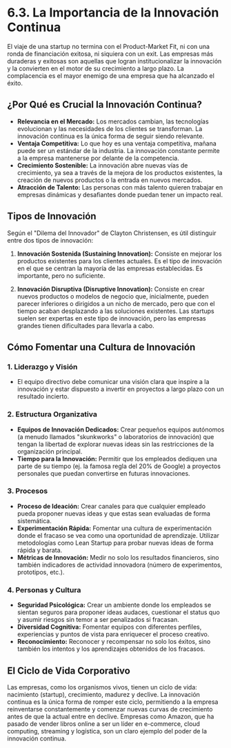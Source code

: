 # 6.3. La Importancia de la Innovación Continua

El viaje de una startup no termina con el Product-Market Fit, ni con una ronda de financiación exitosa, ni siquiera con un exit. Las empresas más duraderas y exitosas son aquellas que logran institucionalizar la innovación y la convierten en el motor de su crecimiento a largo plazo. La complacencia es el mayor enemigo de una empresa que ha alcanzado el éxito.

## ¿Por Qué es Crucial la Innovación Continua?

*   **Relevancia en el Mercado:** Los mercados cambian, las tecnologías evolucionan y las necesidades de los clientes se transforman. La innovación continua es la única forma de seguir siendo relevante.
*   **Ventaja Competitiva:** Lo que hoy es una ventaja competitiva, mañana puede ser un estándar de la industria. La innovación constante permite a la empresa mantenerse por delante de la competencia.
*   **Crecimiento Sostenible:** La innovación abre nuevas vías de crecimiento, ya sea a través de la mejora de los productos existentes, la creación de nuevos productos o la entrada en nuevos mercados.
*   **Atracción de Talento:** Las personas con más talento quieren trabajar en empresas dinámicas y desafiantes donde puedan tener un impacto real.

## Tipos de Innovación

Según el "Dilema del Innovador" de Clayton Christensen, es útil distinguir entre dos tipos de innovación:

1.  **Innovación Sostenida (Sustaining Innovation):** Consiste en mejorar los productos existentes para los clientes actuales. Es el tipo de innovación en el que se centran la mayoría de las empresas establecidas. Es importante, pero no suficiente.

2.  **Innovación Disruptiva (Disruptive Innovation):** Consiste en crear nuevos productos o modelos de negocio que, inicialmente, pueden parecer inferiores o dirigidos a un nicho de mercado, pero que con el tiempo acaban desplazando a las soluciones existentes. Las startups suelen ser expertas en este tipo de innovación, pero las empresas grandes tienen dificultades para llevarla a cabo.

## Cómo Fomentar una Cultura de Innovación

### 1. Liderazgo y Visión

*   El equipo directivo debe comunicar una visión clara que inspire a la innovación y estar dispuesto a invertir en proyectos a largo plazo con un resultado incierto.

### 2. Estructura Organizativa

*   **Equipos de Innovación Dedicados:** Crear pequeños equipos autónomos (a menudo llamados "skunkworks" o laboratorios de innovación) que tengan la libertad de explorar nuevas ideas sin las restricciones de la organización principal.
*   **Tiempo para la Innovación:** Permitir que los empleados dediquen una parte de su tiempo (ej. la famosa regla del 20% de Google) a proyectos personales que puedan convertirse en futuras innovaciones.

### 3. Procesos

*   **Proceso de Ideación:** Crear canales para que cualquier empleado pueda proponer nuevas ideas y que estas sean evaluadas de forma sistemática.
*   **Experimentación Rápida:** Fomentar una cultura de experimentación donde el fracaso se vea como una oportunidad de aprendizaje. Utilizar metodologías como Lean Startup para probar nuevas ideas de forma rápida y barata.
*   **Métricas de Innovación:** Medir no solo los resultados financieros, sino también indicadores de actividad innovadora (número de experimentos, prototipos, etc.).

### 4. Personas y Cultura

*   **Seguridad Psicológica:** Crear un ambiente donde los empleados se sientan seguros para proponer ideas audaces, cuestionar el status quo y asumir riesgos sin temor a ser penalizados si fracasan.
*   **Diversidad Cognitiva:** Fomentar equipos con diferentes perfiles, experiencias y puntos de vista para enriquecer el proceso creativo.
*   **Reconocimiento:** Reconocer y recompensar no solo los éxitos, sino también los intentos y los aprendizajes obtenidos de los fracasos.

## El Ciclo de Vida Corporativo

Las empresas, como los organismos vivos, tienen un ciclo de vida: nacimiento (startup), crecimiento, madurez y declive. La innovación continua es la única forma de romper este ciclo, permitiendo a la empresa reinventarse constantemente y comenzar nuevas curvas de crecimiento antes de que la actual entre en declive. Empresas como Amazon, que ha pasado de vender libros online a ser un líder en e-commerce, cloud computing, streaming y logística, son un claro ejemplo del poder de la innovación continua.